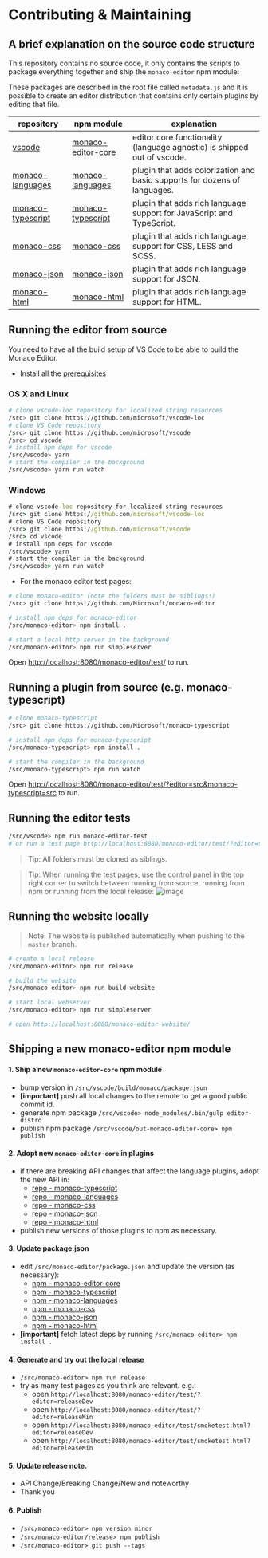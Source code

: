 # Contributing & Maintaining

## A brief explanation on the source code structure

This repository contains no source code, it only contains the scripts to package everything together and ship the `monaco-editor` npm module:

These packages are described in the root file called `metadata.js` and it is possible to create an editor distribution that contains only certain plugins by editing that file.

| repository | npm module | explanation |
|------------|------------|-------------|
| [vscode](https://github.com/Microsoft/vscode) | [monaco-editor-core](https://www.npmjs.com/package/monaco-editor-core) | editor core functionality (language agnostic) is shipped out of vscode. |
| [monaco-languages](https://github.com/Microsoft/monaco-languages) | [monaco-languages](https://www.npmjs.com/package/monaco-languages) | plugin that adds colorization and basic supports for dozens of languages. |
| [monaco-typescript](https://github.com/Microsoft/monaco-typescript) | [monaco-typescript](https://www.npmjs.com/package/monaco-typescript) | plugin that adds rich language support for JavaScript and TypeScript. |
| [monaco-css](https://github.com/Microsoft/monaco-css) | [monaco-css](https://www.npmjs.com/package/monaco-css) | plugin that adds rich language support for CSS, LESS and SCSS. |
| [monaco-json](https://github.com/Microsoft/monaco-json) | [monaco-json](https://www.npmjs.com/package/monaco-json) | plugin that adds rich language support for JSON. |
| [monaco-html](https://github.com/Microsoft/monaco-html) | [monaco-html](https://www.npmjs.com/package/monaco-html) | plugin that adds rich language support for HTML. |


## Running the editor from source

You need to have all the build setup of VS Code to be able to build the Monaco Editor.

* Install all the [prerequisites](https://github.com/Microsoft/vscode/wiki/How-to-Contribute#prerequisites)

### OS X and Linux

```bash
# clone vscode-loc repository for localized string resources
/src> git clone https://github.com/microsoft/vscode-loc
# clone VS Code repository
/src> git clone https://github.com/microsoft/vscode
/src> cd vscode
# install npm deps for vscode
/src/vscode> yarn
# start the compiler in the background
/src/vscode> yarn run watch
```

### Windows

```cmd
# clone vscode-loc repository for localized string resources
/src> git clone https://github.com/microsoft/vscode-loc
# clone VS Code repository
/src> git clone https://github.com/microsoft/vscode
/src> cd vscode
# install npm deps for vscode
/src/vscode> yarn
# start the compiler in the background
/src/vscode> yarn run watch
```

* For the monaco editor test pages:

```bash
# clone monaco-editor (note the folders must be siblings!)
/src> git clone https://github.com/Microsoft/monaco-editor

# install npm deps for monaco-editor
/src/monaco-editor> npm install .

# start a local http server in the background
/src/monaco-editor> npm run simpleserver
```

Open [http://localhost:8080/monaco-editor/test/](http://localhost:8080/monaco-editor/test/) to run.

## Running a plugin from source (e.g. monaco-typescript)

```bash
# clone monaco-typescript
/src> git clone https://github.com/Microsoft/monaco-typescript

# install npm deps for monaco-typescript
/src/monaco-typescript> npm install .

# start the compiler in the background
/src/monaco-typescript> npm run watch
```

Open [http://localhost:8080/monaco-editor/test/?editor=src&monaco-typescript=src](http://localhost:8080/monaco-editor/test/?editor=src&monaco-typescript=src) to run.

## Running the editor tests

```bash
/src/vscode> npm run monaco-editor-test
# or run a test page http://localhost:8080/monaco-editor/test/?editor=src
```

> Tip: All folders must be cloned as siblings.

> Tip: When running the test pages, use the control panel in the top right corner to switch between running from source, running from npm or running from the local release:
![image](https://cloud.githubusercontent.com/assets/5047891/19599080/eb0d7622-979e-11e6-96ce-dde98cd95dc1.png)

## Running the website locally

> Note: The website is published automatically when pushing to the `master` branch.

```bash
# create a local release
/src/monaco-editor> npm run release

# build the website
/src/monaco-editor> npm run build-website

# start local webserver
/src/monaco-editor> npm run simpleserver

# open http://localhost:8080/monaco-editor-website/

```

## Shipping a new monaco-editor npm module

#### 1. Ship a new `monaco-editor-core` npm module
* bump version in `/src/vscode/build/monaco/package.json`
* **[important]** push all local changes to the remote to get a good public commit id.
* generate npm package `/src/vscode> node_modules/.bin/gulp editor-distro`
* publish npm package `/src/vscode/out-monaco-editor-core> npm publish`

#### 2. Adopt new `monaco-editor-core` in plugins
* if there are breaking API changes that affect the language plugins, adopt the new API in:
  * [repo - monaco-typescript](https://github.com/Microsoft/monaco-typescript)
  * [repo - monaco-languages](https://github.com/Microsoft/monaco-languages)
  * [repo - monaco-css](https://github.com/Microsoft/monaco-css)
  * [repo - monaco-json](https://github.com/Microsoft/monaco-json)
  * [repo - monaco-html](https://github.com/Microsoft/monaco-html)
* publish new versions of those plugins to npm as necessary.

#### 3. Update package.json
* edit `/src/monaco-editor/package.json` and update the version (as necessary):
  * [npm - monaco-editor-core](https://www.npmjs.com/package/monaco-editor-core)
  * [npm - monaco-typescript](https://www.npmjs.com/package/monaco-typescript)
  * [npm - monaco-languages](https://www.npmjs.com/package/monaco-languages)
  * [npm - monaco-css](https://www.npmjs.com/package/monaco-css)
  * [npm - monaco-json](https://www.npmjs.com/package/monaco-json)
  * [npm - monaco-html](https://www.npmjs.com/package/monaco-html)
* **[important]** fetch latest deps by running `/src/monaco-editor> npm install .`

#### 4. Generate and try out the local release

* `/src/monaco-editor> npm run release`
* try as many test pages as you think are relevant. e.g.:
  * open `http://localhost:8080/monaco-editor/test/?editor=releaseDev`
  * open `http://localhost:8080/monaco-editor/test/?editor=releaseMin`
  * open `http://localhost:8080/monaco-editor/test/smoketest.html?editor=releaseDev`
  * open `http://localhost:8080/monaco-editor/test/smoketest.html?editor=releaseMin`

#### 5. Update release note.
* API Change/Breaking Change/New and noteworthy
* Thank you

#### 6. Publish

* `/src/monaco-editor> npm version minor`
* `/src/monaco-editor/release> npm publish`
* `/src/monaco-editor> git push --tags`
